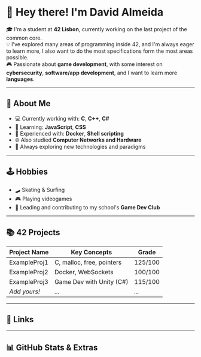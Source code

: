 # 👋 Hey there! I'm David Almeida

🎓 I'm a student at **42 Lisbon**, currently working on the last project of the common core.  
💡 I've explored many areas of programming inside 42, and I'm always eager to learn more, I also want to do the most specifications form the most areas possible.  
🎮 Passionate about **game development**, with some interest on **cybersecurity**, **software/app development**, and I want to learn more **languages**.

---

## 🧠 About Me

- 💻 Currently working with: **C**, **C++**, **C#**
- 🌱 Learning: **JavaScript**, **CSS**
- 🐳 Experienced with: **Docker**, **Shell scripting**
- 🌐 Also studied **Computer Networks and Hardware**
- 🎯 Always exploring new technologies and paradigms

---

## 🕹 Hobbies

- 🛹 Skating & Surfing
- 🎮 Playing videogames
- 🧪 Leading and contributing to my school's **Game Dev Club**

---

## 📚 42 Projects

| Project Name | Key Concepts | Grade |
|--------------|--------------|-------|
| ExampleProj1 | C, malloc, free, pointers | 125/100 |
| ExampleProj2 | Docker, WebSockets | 100/100 |
| ExampleProj3 | Game Dev with Unity (C#) | 115/100 |
| _Add yours!_ | _..._ | _..._ |

---

## 🔗 Links



---

## 📊 GitHub Stats & Extras

